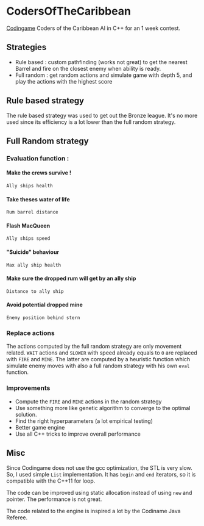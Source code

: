 # CodersOfTheCaribbean
[Codingame](https://www.codingame.com/leaderboards/challenge/coders-of-the-caribbean/global) Coders of the Caribbean AI in C++ for an 1 week contest.

## Strategies
- Rule based : custom pathfinding (works not great) to get the nearest Barrel and 
fire on the closest enemy when ability is ready.
- Full random : get random actions and simulate game with depth 5, and play the actions with the highest score

## Rule based strategy
The rule based strategy was used to get out the Bronze league. It's no more used since its efficiency
is a lot lower than the full random strategy.

## Full Random strategy

### Evaluation function : 

#### Make the crews survive !
```
Ally ships health
```

#### Take theses water of life
```
Rum barrel distance
```

#### Flash MacQueen
```
Ally ships speed
```

#### "Suicide" behaviour
```
Max ally ship health
```

#### Make sure the dropped rum will get by an ally ship 
```
Distance to ally ship
```

#### Avoid potential dropped mine
```
Enemy position behind stern
```

### Replace actions
The actions computed by the full random strategy are only movement related.
`WAIT` actions and `SLOWER` with speed already equals to `0` are replaced with `FIRE` and `MINE`. 
The latter are computed by a heuristic function which simulate enemy moves with also a full random strategy with his
own `eval` function.

### Improvements
- Compute the `FIRE` and `MINE` actions in the random strategy
- Use something more like genetic algorithm to converge to the optimal solution.
- Find the right hyperparameters (a lot empirical testing)
- Better game engine
- Use all C++ tricks to improve overall performance


## Misc
Since Codingame does not use the gcc optimization, the STL is very slow. So, I used simple `List` implementation. 
It has `begin` and `end` iterators, so it is compatible with the C++11 for loop. 

The code can be improved using static allocation instead of using `new` and pointer. The performance is not great.

The code related to the engine is inspired a lot by the Codiname Java Referee.




